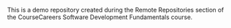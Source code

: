 This is a demo repository created during the Remote Repositories section
of the CourseCareers Software Development Fundamentals course.
